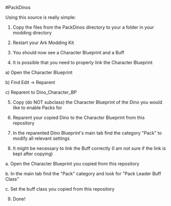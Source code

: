 #PackDinos

Using this source is really simple:

1. Copy the files from the PackDinos directory to your a folder in your modding directory 

2. Restart your Ark Modding Kit

3. You should now see a Character Blueprint and a Buff 

4. It is possible that you need to properly link the Character Blueprint
  
  a) Open the Character Blueprint 
  
  b) Find Edit -> Reparent 
  
  c) Reparent to Dino_Character_BP

5. Copy (do NOT subclass) the Character Blueprint of the Dino you would like to enable Packs for 

6. Reparent your copied Dino to the Character Blueprint from this repository

7. In the reparented Dino Blueprint's main tab find the category "Pack" to modify all relevant settings 

8. It might be necessary to link the Buff correctly (I am not sure if the link is kept after copying)
 
  a. Open the Character Blueprint you copied from this repository 

  b. In the main tab find the "Pack" category and look for "Pack Leader Buff Class"

  c. Set the buff class you copied from this repository

9. Done!